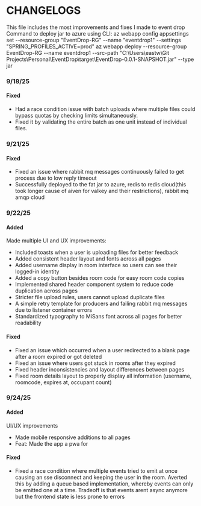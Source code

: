# CHANGELOGS
This file includes the most improvements and fixes I made to event drop
Command to deploy jar to azure using CLI:
az webapp config appsettings set --resource-group "EventDrop-RG" --name "eventdrop1" --settings "SPRING_PROFILES_ACTIVE=prod"
az webapp deploy --resource-group EventDrop-RG --name eventdrop1 --src-path "C:\Users\eastw\Git Projects\Personal\EventDrop\target\EventDrop-0.0.1-SNAPSHOT.jar" --type jar

### 9/18/25
#### Fixed
+ Had a race condition issue with batch uploads where multiple files could bypass quotas by checking limits simultaneously.
+ Fixed it by validating the entire batch as one unit instead of individual files.

### 9/21/25
#### Fixed
+ Fixed an issue where rabbit mq messages continuously failed to get process  due to low reply timeout
+ Successfully deployed to the fat jar to azure, redis to redis cloud(this took longer cause of aiven for valkey and their restrictions), rabbit mq amqp cloud

### 9/22/25
#### Added
Made multiple UI and UX improvements:
+ Included toasts when a user is uploading files for better feedback
+ Added consistent header layout and fonts across all pages
+ Added username display in room interface so users can see their logged-in identity
+ Added a copy button besides room code for easy room code copies
+ Implemented shared header component system to reduce code duplication across pages
+ Stricter file upload rules, users cannot upload duplicate files
+ A simple retry template for producers and failing rabbit mq messages due to listener container errors
+ Standardized typography to MiSans font across all pages for better readability

#### Fixed
+ Fixed an issue which occurred when a user redirected to a blank page after a room expired or got deleted
+ Fixed an issue where users got stuck in rooms after they expired
+ Fixed header inconsistencies and layout differences between pages
+ Fixed room details layout to properly display all information (username, roomcode, expires at, occupant count)

### 9/24/25
#### Added
UI/UX improvements
+ Made mobile responsive additions to all pages
+ Feat: Made the app a pwa for 

#### Fixed 
+ Fixed a race condition where multiple events tried to emit at once causing an sse disconnect and keeping the user in the room. 
Averted this by adding a queue based implementation, whereby events can only be emitted one at a time. Tradeoff is that events arent async anymore
but the frontend state is less prone to errors
